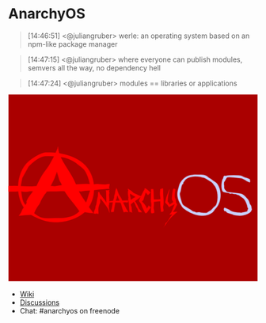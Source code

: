 # AnarchyOS

> [14:46:51] <@juliangruber>	 werle: an operating system based on an npm-like package manager

> [14:47:15] <@juliangruber>	 where everyone can publish modules, semvers all the way, no dependency hell

> [14:47:24] <@juliangruber>	 modules == libraries or applications

![anarchy os!](static/images/anarchyos.png)

* [Wiki](https://github.com/juliangruber/anarchyos/wiki)
* [Discussions](https://github.com/juliangruber/anarchyos/issues)
* Chat: #anarchyos on freenode
